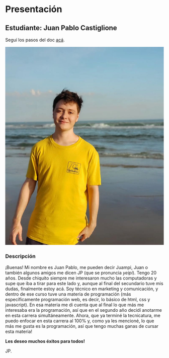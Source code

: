# Presentación

## Estudiante: Juan Pablo Castiglione

Seguí los pasos del doc [acá](https://docs.google.com/document/d/e/2PACX-1vQkogtG88cmwEIXEuff291urSyrZUYHikLIoRTspUodvIg5OoaUJTi8n0vqPJ3XUSN65sqJALTBizeB/pub).

![mi foto](Foto.jpg)

### Descripción

¡Buenas! Mi nombre es Juan Pablo, me pueden decir Juampi, Juan o también algunos amigos me dicen JP (que se pronuncia *yeipi*). Tengo 20 años.
Desde chiquito siempre me interesaron mucho las computadoras y supe que iba a tirar para este lado y, aunque al final del secundario tuve mis dudas, finalmente estoy acá. 
Soy técnico en marketing y comunicación, y dentro de ese curso tuve una materia de programación (más específicamente programación web, es decir, lo básico de html, css y javascript). En esa materia me di cuenta que al final lo que más me interesaba era la programación, así que en el segundo año decidí anotarme en esta carrera simultáneamente. Ahora, que ya terminé la tecnicatura, me puedo enfocar en esta carrera al 100% y, como ya les mencioné, lo que más me gusta es la programación, así que tengo muchas ganas de cursar esta materia!

**Les deseo muchos éxitos para todos!**

JP.